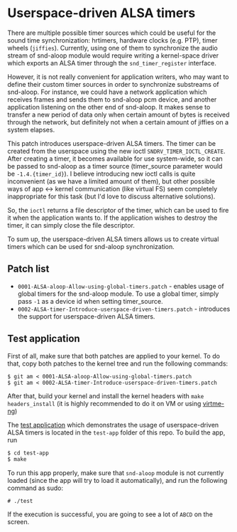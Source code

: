 # Userspace-driven ALSA timers

There are multiple possible timer sources which could be useful for
the sound time synchronization: hrtimers, hardware clocks (e.g. PTP),
timer wheels (`jiffies`). Currently, using one of them to synchronize
the audio stream of snd-aloop module would require writing a
kernel-space driver which exports an ALSA timer through the
`snd_timer_register` interface.

However, it is not really convenient for application writers, who may
want to define their custom timer sources in order to synchronize
substreams of snd-aloop. For instance, we could have a network
application which receives frames and sends them to snd-aloop pcm
device, and another application listening on the other end of snd-aloop.
It makes sense to transfer a new period of data only when certain amount
of bytes is received through the network, but definitely not when a
certain amount of jiffies on a system elapses.

This patch introduces userspace-driven ALSA timers. The timer can be
created from the userspace using the new ioctl `SNDRV_TIMER_IOCTL_CREATE`.
After creating a timer, it becomes available for use system-wide, so
it can be passed to snd-aloop as a timer source (timer_source parameter
would be `-1.4.{timer_id}`). I believe introducing new ioctl calls is
quite inconvenient (as we have a limited amount of them), but other
possible ways of app <-> kernel communication (like virtual FS) seem
completely inappropriate for this task (but I'd love to discuss
alternative solutions).

So, the `ioctl` returns a file descriptor of the timer, which can be used
to fire it when the application wants to. If the application wishes to
destroy the timer, it can simply close the file descriptor.

To sum up, the userspace-driven ALSA timers allows us to create virtual
timers which can be used for snd-aloop synchronization.

## Patch list

* `0001-ALSA-aloop-Allow-using-global-timers.patch` - enables usage of global timers for the snd-aloop module.
To use a global timer, simply pass `-1` as a device id when setting timer_source.
* `0002-ALSA-timer-Introduce-userspace-driven-timers.patch` - introduces the support for userspace-driven ALSA
timers.

## Test application

First of all, make sure that both patches are applied to your kernel. To do that, copy both patches to the kernel
tree and run the following commands:
```
$ git am < 0001-ALSA-aloop-Allow-using-global-timers.patch
$ git am < 0002-ALSA-timer-Introduce-userspace-driven-timers.patch
```

After that, build your kernel and install the kernel headers with `make headers_install` (it is highly recommended
to do it on VM or using [virtme-ng](https://github.com/arighi/virtme-ng))

The [test application](/test-app/test.c) which demonstrates the usage of userspace-driven ALSA timers is located
in the `test-app` folder of this repo. To build the app, run


```bash
$ cd test-app
$ make
```

To run this app properly, make sure that `snd-aloop` module is not currently loaded (since the app will try
to load it automatically), and run the following command as sudo:
```
# ./test
```

If the execution is successful, you are going to see a lot of `ABCD` on the screen.
